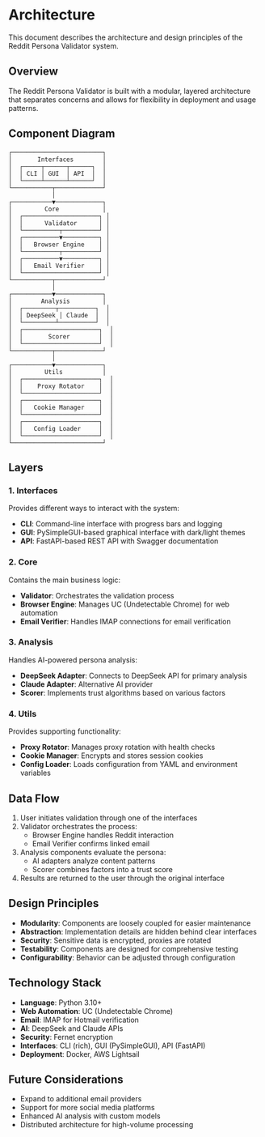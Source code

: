 # Architecture

This document describes the architecture and design principles of the Reddit Persona Validator system.

## Overview

The Reddit Persona Validator is built with a modular, layered architecture that separates concerns and allows for flexibility in deployment and usage patterns.

## Component Diagram

```
┌─────────────────────────┐
│       Interfaces        │
│  ┌─────┬──────┬──────┐  │
│  │ CLI │ GUI  │ API  │  │
│  └─────┴──────┴──────┘  │
└───────────┬─────────────┘
            │
┌───────────▼─────────────┐
│         Core            │
│  ┌─────────────────────┐ │
│  │      Validator      │ │
│  └──────────┬──────────┘ │
│  ┌──────────▼──────────┐ │
│  │   Browser Engine    │ │
│  └──────────┬──────────┘ │
│  ┌──────────▼──────────┐ │
│  │   Email Verifier    │ │
│  └─────────────────────┘ │
└───────────┬─────────────┘
            │
┌───────────▼─────────────┐
│        Analysis         │
│  ┌─────────┬──────────┐  │
│  │ DeepSeek │ Claude  │  │
│  └─────────┴──────────┘  │
│  ┌─────────────────────┐  │
│  │       Scorer        │  │
│  └─────────────────────┘  │
└───────────┬─────────────┘
            │
┌───────────▼─────────────┐
│         Utils           │
│  ┌─────────────────────┐  │
│  │    Proxy Rotator    │  │
│  └─────────────────────┘  │
│  ┌─────────────────────┐  │
│  │   Cookie Manager    │  │
│  └─────────────────────┘  │
│  ┌─────────────────────┐  │
│  │   Config Loader     │  │
│  └─────────────────────┘  │
└─────────────────────────┘
```

## Layers

### 1. Interfaces

Provides different ways to interact with the system:

- **CLI**: Command-line interface with progress bars and logging
- **GUI**: PySimpleGUI-based graphical interface with dark/light themes
- **API**: FastAPI-based REST API with Swagger documentation

### 2. Core

Contains the main business logic:

- **Validator**: Orchestrates the validation process
- **Browser Engine**: Manages UC (Undetectable Chrome) for web automation
- **Email Verifier**: Handles IMAP connections for email verification

### 3. Analysis

Handles AI-powered persona analysis:

- **DeepSeek Adapter**: Connects to DeepSeek API for primary analysis
- **Claude Adapter**: Alternative AI provider
- **Scorer**: Implements trust algorithms based on various factors

### 4. Utils

Provides supporting functionality:

- **Proxy Rotator**: Manages proxy rotation with health checks
- **Cookie Manager**: Encrypts and stores session cookies
- **Config Loader**: Loads configuration from YAML and environment variables

## Data Flow

1. User initiates validation through one of the interfaces
2. Validator orchestrates the process:
   - Browser Engine handles Reddit interaction
   - Email Verifier confirms linked email
3. Analysis components evaluate the persona:
   - AI adapters analyze content patterns
   - Scorer combines factors into a trust score
4. Results are returned to the user through the original interface

## Design Principles

- **Modularity**: Components are loosely coupled for easier maintenance
- **Abstraction**: Implementation details are hidden behind clear interfaces
- **Security**: Sensitive data is encrypted, proxies are rotated
- **Testability**: Components are designed for comprehensive testing
- **Configurability**: Behavior can be adjusted through configuration

## Technology Stack

- **Language**: Python 3.10+
- **Web Automation**: UC (Undetectable Chrome)
- **Email**: IMAP for Hotmail verification
- **AI**: DeepSeek and Claude APIs
- **Security**: Fernet encryption
- **Interfaces**: CLI (rich), GUI (PySimpleGUI), API (FastAPI)
- **Deployment**: Docker, AWS Lightsail

## Future Considerations

- Expand to additional email providers
- Support for more social media platforms
- Enhanced AI analysis with custom models
- Distributed architecture for high-volume processing
